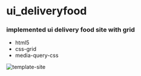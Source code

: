 # ui_deliveryfood

### implemented ui delivery food site with grid

* html5
* css-grid
* media-query-css

![template-site](https://user-images.githubusercontent.com/92257857/233777777-69b46ab4-2760-4fac-a35c-3493654c1fb7.gif)
